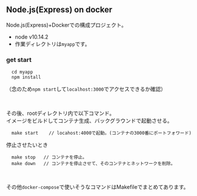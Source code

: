 ## Node.js(Express) on docker
Node.js(Express)+Dockerでの構成プロジェクト。

- node v10.14.2
- 作業ディレクトリは`myapp`です。

### get start
      cd myapp
      npm install

（念のため`npm start`して`localhost:3000`でアクセスできるか確認）

<br>

その後、rootディレクトリ内で以下コマンド。<br>
イメージをビルドしてコンテナ生成、バックグラウンドで起動させる。

      make start    // locahost:4000で起動。(コンテナの3000番にポートフォワード)

停止させたいとき

      make stop   // コンテナを停止。
      make down   // コンテナを停止させて、そのコンテナとネットワークを削除。

<br>

その他`docker-compose`で使いそうなコマンドはMakefileでまとめてあります。
